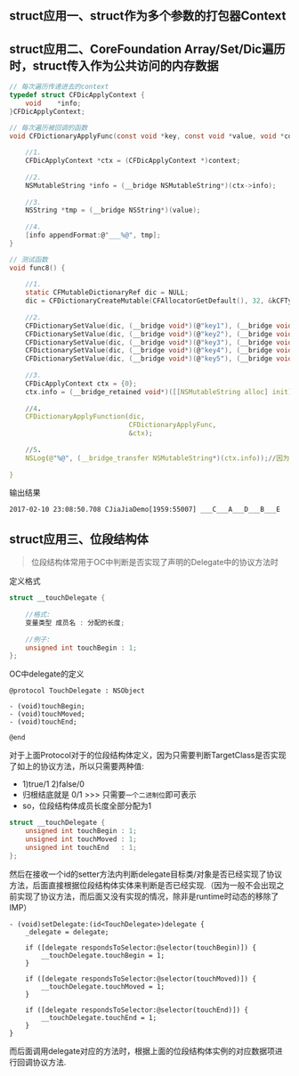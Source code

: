 ## struct应用一、struct作为多个参数的打包器Context


## struct应用二、CoreFoundation Array/Set/Dic遍历时，struct传入作为公共访问的内存数据

```c
// 每次遍历传递进去的context
typedef struct CFDicApplyContext {
    void    *info;
}CFDicApplyContext;

// 每次遍历被回调的函数
void CFDictionaryApplyFunc(const void *key, const void *value, void *context) {
    
    //1.
    CFDicApplyContext *ctx = (CFDicApplyContext *)context;
    
    //2.
    NSMutableString *info = (__bridge NSMutableString*)(ctx->info);
    
    //3.
    NSString *tmp = (__bridge NSString*)(value);
    
    //4.
    [info appendFormat:@"___%@", tmp];
}

// 测试函数
void func8() {
    
    //1.
    static CFMutableDictionaryRef dic = NULL;
    dic = CFDictionaryCreateMutable(CFAllocatorGetDefault(), 32, &kCFTypeDictionaryKeyCallBacks, &kCFTypeDictionaryValueCallBacks);
    
    //2.
    CFDictionarySetValue(dic, (__bridge void*)(@"key1"), (__bridge void*)(@"A"));
    CFDictionarySetValue(dic, (__bridge void*)(@"key2"), (__bridge void*)(@"B"));
    CFDictionarySetValue(dic, (__bridge void*)(@"key3"), (__bridge void*)(@"C"));
    CFDictionarySetValue(dic, (__bridge void*)(@"key4"), (__bridge void*)(@"D"));
    CFDictionarySetValue(dic, (__bridge void*)(@"key5"), (__bridge void*)(@"E"));
    
    //3.
    CFDicApplyContext ctx = {0};
    ctx.info = (__bridge_retained void*)([[NSMutableString alloc] init]);//__bridge_retained对oc对象retain，防止被释放废弃
    
    //4.
    CFDictionaryApplyFunction(dic,
                              CFDictionaryApplyFunc,
                              &ctx);
    
    //5.
    NSLog(@"%@", (__bridge_transfer NSMutableString*)(ctx.info));//因为之前retain后，所以此时需要release
    
}
```

输出结果

```
2017-02-10 23:08:50.708 CJiaJiaDemo[1959:55007] ___C___A___D___B___E
```


## struct应用三、位段结构体

> 位段结构体常用于OC中判断是否实现了声明的Delegate中的协议方法时

定义格式

```c
struct __touchDelegate {
    
    //格式:
    变量类型 成员名 : 分配的长度;
    
    //例子:
    unsigned int touchBegin : 1;
};
```

OC中delegate的定义

```objc
@protocol TouchDelegate : NSObject

- (void)touchBegin;
- (void)touchMoved;
- (void)touchEnd;

@end
```

对于上面Protocol对于的位段结构体定义，因为只需要判断TargetClass是否实现了如上的协议方法，所以只需要两种值: 

- 1)true/1 2)false/0
- 归根结底就是 0/1 >>> 只需要`一个二进制位`即可表示
- so，位段结构体成员长度全部分配为1

```c
struct __touchDelegate {
    unsigned int touchBegin : 1;
    unsigned int touchMoved : 1;
    unsigned int touchEnd   : 1;
};
```

然后在接收一个id<TouchDelegate>的setter方法内判断delegate目标类/对象是否已经实现了协议方法，后面直接根据位段结构体实体来判断是否已经实现.（因为一般不会出现之前实现了协议方法，而后面又没有实现的情况，除非是runtime时动态的移除了IMP）

```objc
- (void)setDelegate:(id<TouchDelegate>)delegate {
    _delegate = delegate;
    
    if ([delegate respondsToSelector:@selector(touchBegin)]) {
        __touchDelegate.touchBegin = 1;
    }
    
    if ([delegate respondsToSelector:@selector(touchMoved)]) {
        __touchDelegate.touchMoved = 1;
    }
    
    if ([delegate respondsToSelector:@selector(touchEnd)]) {
        __touchDelegate.touchEnd = 1;
    }
}
```

而后面调用delegate对应的方法时，根据上面的位段结构体实例的对应数据项进行回调协议方法.